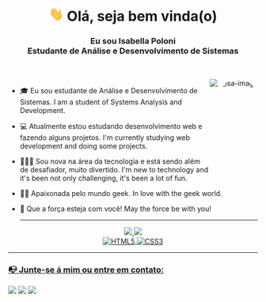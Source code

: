 

<h1 align="center"> <img src="https://raw.githubusercontent.com/ABSphreak/ABSphreak/master/gifs/Hi.gif" width="30px"> Olá, seja bem vinda(o)</h1>
<h3 align="center">Eu sou Isabella Poloni <br> Estudante de Análise e Desenvolvimento de Sistemas</h3>
<h2 align="center"></h2>
<div style="display: inline_block"><br>
<img align="right" alt="isa-image" height="207" style="border-radius:45px;" src="https://share-cdn.picrew.me/shareImg/org/202203/338224_jKYnHD1U.png">
<div> <img align="right" height="207" src="https://media0.giphy.com/media/dAcUSqS5cT5oIt75jS/giphy.gif?cid=6c09b9520doj7to4fna0nhth0zymxj2k3yu2f6bvz2hngspf&rid=giphy.gif&ct=s"> </div>


- 🎓  Eu sou estudante de Análise e Desenvolvimento de Sistemas. I am a student of Systems Analysis and Development.
- 💻  Atualmente estou estudando desenvolvimento web e fazendo alguns projetos. I'm currently studying web development and doing some projects.
- 👩🏼‍💻  Sou nova na área da tecnologia e está sendo além de desafiador, muito divertido. I'm new to technology and it's been not only challenging, it's been a lot of fun.
- 🖖🏼  Apaixonada pelo mundo geek. In love with the geek world.
- 👾  Que a força esteja com você! May the force be with you!
  
  <hr> </hr>
  <div align="left">
    <a href="https://github.com/isapoloni">
   </div>
  
<div align="center">
  <a href="https://github.com/isapoloni">
  <img height="180em" src="https://github-readme-stats.vercel.app/api?username=isapoloni&show_icons=true&&theme=aura&count_private=true"/>
  <img height="180em" src="https://github-readme-stats.vercel.app/api/top-langs/?username=isapoloni&layout=compact&langs_count=7&theme=aura"/>
  
</div>
    
<div align ="center">  
  <img align="center" alt="HTML5" height="30" widht="30" src="https://cdn.jsdelivr.net/gh/devicons/devicon/icons/html5/html5-original.svg">
  <img align="center" alt="CSS3" height="30" wight="40" src="https://cdn.jsdelivr.net/gh/devicons/devicon/icons/css3/css3-original.svg">
  
</div>
<hr></hr>

<h3 align="left">📭 Junte-se á mim ou entre em contato:</h3>
  
<div>
  <p align="left">
  <a href="https://www.linkedin.com/in/isabella-poloni-20555021b" target="_blank"><img src="https://img.shields.io/badge/LinkedIn-0077B5?style=for-the-badge&logo=linkedin&logoColor=white"></a> 
  <a href ="mailto:isabellapolonij@gmail.com" target="_blank"><img src="https://img.shields.io/badge/Gmail-D14836?style=for-the-badge&logo=gmail&logoColor=white"></a>
  <a href ="mailto:isabella.oliveira24@outlook.com" target="_blank"><img src="https://img.shields.io/badge/Microsoft_Outlook-0078D4?style=for-the-badge&logo=microsoft-outlook&logoColor=white"></a>
 </div>
 
   
